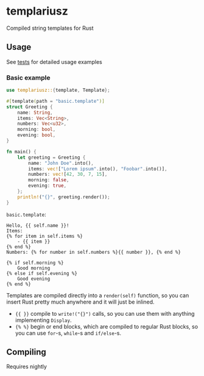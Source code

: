 # templariusz

Compiled string templates for Rust

## Usage

See [tests](templariusz/tests) for detailed usage examples

### Basic example

```rs
use templariusz::{template, Template};

#[template(path = "basic.template")]
struct Greeting {
    name: String,
    items: Vec<String>,
    numbers: Vec<u32>,
    morning: bool,
    evening: bool,
}

fn main() {
    let greeting = Greeting {
        name: "John Doe".into(),
        items: vec!["Lorem ipsum".into(), "Foobar".into()],
        numbers: vec![42, 30, 7, 15],
        morning: false,
        evening: true,
    };
    println!("{}", greeting.render());
}
```

`basic.template`:
```
Hello, {{ self.name }}!
Items:
{% for item in self.items %}
    - {{ item }}
{% end %}
Numbers: {% for number in self.numbers %}{{ number }}, {% end %}

{% if self.morning %}
    Good morning
{% else if self.evening %}
    Good evening
{% end %}
```

Templates are compiled directly into a `render(self)` function, so you can insert Rust pretty much anywhere and it will just be inlined.
- `{{ }}` compile to `write!("{}")` calls, so you can use them with anything implementing `Display`.
- `{% %}` begin or end blocks, which are compiled to regular Rust blocks, so you can use `for`-s, `while`-s and `if/else`-s.

## Compiling

Requires nightly
